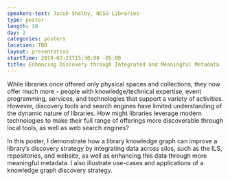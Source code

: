 ```yaml
---
speakers-text: Jacob Shelby, NCSU Libraries
type: poster
length: 30
day: 2
categories: posters
location: TBD
layout: presentation
startTime: 2019-02-21T15:30:00 -05:00
title: Enhancing Discovery through Integrated and Meaningful Metadata
---
```

While libraries once offered only physical spaces and collections, they now offer much more - people with knowledge/technical expertise, event programming, services, and technologies that support a variety of activities. However, discovery tools and search engines have limited understanding of the dynamic nature of libraries. How might libraries leverage modern technologies to make their full range of offerings more discoverable through local tools, as well as web search engines?

In this poster, I demonstrate how a library knowledge graph can improve a library’s discovery strategy by integrating data across silos, such as the ILS, repositories, and website, as well as enhancing this data through more meaningful metadata. I also illustrate use-cases and applications of a knowledge graph discovery strategy.